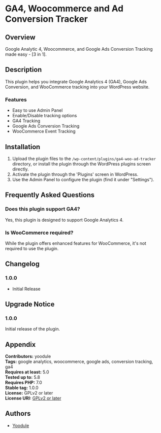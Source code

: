 # GA4, Woocommerce and Ad Conversion Tracker

## Overview

Google Analytic 4, Woocommerce, and Google Ads Conversion Tracking made easy - [3 in 1].


## Description

This plugin helps you integrate Google Analytics 4 (GA4), Google Ads Conversion, and WooCommerce tracking into your WordPress website.

### Features

- Easy to use Admin Panel
- Enable/Disable tracking options
- GA4 Tracking
- Google Ads Conversion Tracking
- WooCommerce Event Tracking


## Installation

1. Upload the plugin files to the `/wp-content/plugins/ga4-woo-ad-tracker` directory, or install the plugin through the WordPress plugins screen directly.
2. Activate the plugin through the 'Plugins' screen in WordPress.
3. Use the Admin Panel to configure the plugin (find it under "Settings").


## Frequently Asked Questions

### Does this plugin support GA4?

Yes, this plugin is designed to support Google Analytics 4.

### Is WooCommerce required?

While the plugin offers enhanced features for WooCommerce, it's not required to use the plugin.


## Changelog

### 1.0.0

- Initial Release

## Upgrade Notice

### 1.0.0

Initial release of the plugin.

## Appendix

**Contributors:** yoodule  
**Tags:** google analytics, woocommerce, google ads, conversion tracking, ga4  
**Requires at least:** 5.0  
**Tested up to:** 5.8  
**Requires PHP:** 7.0  
**Stable tag:** 1.0.0  
**License:** GPLv2 or later  
**License URI:** [GPLv2 or later](http://www.gnu.org/licenses/gpl-2.0.html)


## Authors

- [Yoodule](https://yoodule.com?utm_source=james-kelly&utm_campaign=analytic-plugin&utm_medium=wp-dash)
